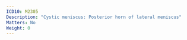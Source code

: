 ```yaml
---
ICD10: M2305
Description: "Cystic meniscus: Posterior horn of lateral meniscus"
Matters: No
Weight: 0
---
```


